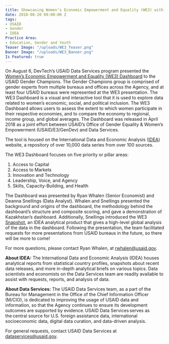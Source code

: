 ```yaml
---
title: Showcasing Women’s Economic Empowerment and Equality (WE3) with USAID
date: 2018-08-20 09:00:00 Z
tags:
- USAID
- Gender
- IDEA
Practice Area:
- Education, Gender and Youth
Teaser Image: "/uploads/WE3_Teaser.png"
Banner Image: "/uploads/WE3_Banner.png"
Is Featured: true
---
```


On August 6, DevTech’s USAID Data Services program presented the [Women’s Economic Empowerment and Equality (WE3) Dashboard](https://idea.usaid.gov/women-e3) to the USAID Gender Champions. The Gender Champions group is comprised of gender experts from multiple bureaus and offices across the Agency, and at least four USAID bureaus were represented at the WE3 presentation. The WE3 Dashboard is a visual and interactive tool that it is used to explore data related to women’s economic, social, and political inclusion. The WE3 Dashboard allows users to assess the extent to which women participate in their respective economies, and to compare the economy to regional, income group, and global averages. The Dashboard was released in April 2018 as a joint effort between USAID’s Office of Gender Equality & Women’s Empowerment (USAID/E3/GenDev) and Data Services.

The tool is housed on the International Data and Economic Analysis ([IDEA](https://idea.usaid.gov/)) website, a repository of over 10,000 data series from over 100 sources. 

The WE3 Dashboard focuses on five priority or pillar areas: 
1. Access to Capital
1. Access to Markets
1. Innovation and Technology
1. Leadership, Voice, and Agency
1. Skills, Capacity-Building, and Health

The Dashboard was presented by Ryan Whalen (Senior Economist) and Deanna Snellings (Data Analyst). Whalen and Snellings presented the background and origins of the dashboard, the methodology behind the dashboard’s structure and composite scoring, and gave a demonstration of Kazakhstan’s dashboard. Additionally, Snellings introduced the WE3 [Snapshot](https://idea.usaid.gov/prepared/Snapshots/eads_snapshot_107.pdf), an IDEA analytical product that gives a high-level global analysis of the data in the dashboard. Following the presentation, the team facilitated requests for more presentations from USAID bureaus in the future, so there will be more to come! 

For more questions, please contact Ryan Whalen, at rwhalen@usaid.gov.

**About IDEA:**
The International Data and Economic Analysis (IDEA) houses analytical reports from statistical country profiles, snapshots about recent data releases, and more in-depth analytical briefs on various topics. Data scientists and economists on the Data Services team are readily available to assist with requests, reports, and analysis of data.
 
**About Data Services:** 
The USAID Data Services team, as a part of the Bureau for Management in the Office of the Chief Information Officer (M/CIO), is dedicated to improving the usage of USAID data and information, so that the Agency continues to ensure its development outcomes are supported by evidence. USAID Data Services serves as the central source for U.S. foreign assistance data, international socioeconomic data, digital data curation, and data-driven analysis.  

For general requests, contact USAID Data Services at dataservices@usaid.gov.
